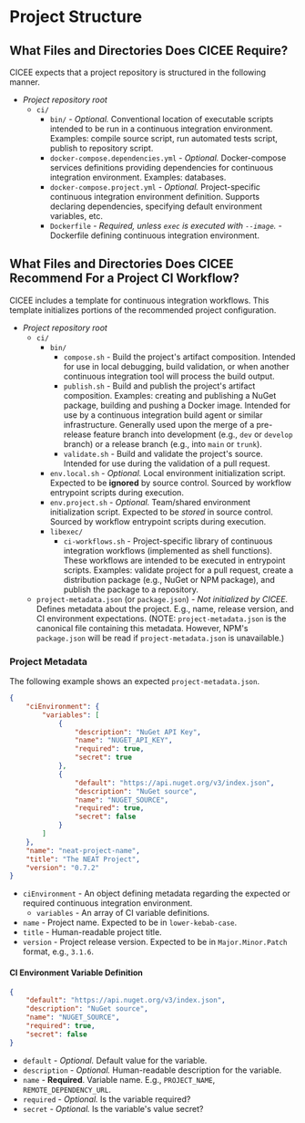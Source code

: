 # Project Structure

## What Files and Directories Does CICEE Require?

CICEE expects that a project repository is structured in the following manner.

* _Project repository root_
  * `ci/`
    * `bin/` - _Optional._ Conventional location of executable scripts intended to be run in a continuous integration environment. Examples: compile source script, run automated tests script, publish to repository script.
    * `docker-compose.dependencies.yml` - _Optional._ Docker-compose services definitions providing dependencies for continuous integration environment. Examples: databases.
    * `docker-compose.project.yml` - _Optional._ Project-specific continuous integration environment definition. Supports declaring dependencies, specifying default environment variables, etc.
    * `Dockerfile` - _Required, unless `exec` is executed with `--image`._ - Dockerfile defining continuous integration environment.

## What Files and Directories Does CICEE Recommend For a Project CI Workflow?

CICEE includes a template for continuous integration workflows. This template initializes portions of the recommended project configuration.

* _Project repository root_
  * `ci/`
    * `bin/`
      * `compose.sh` - Build the project's artifact composition. Intended for use in local debugging, build validation, or when another continuous integration tool will process the build output.
      * `publish.sh` - Build and publish the project's artifact composition. Examples: creating and publishing a NuGet package, building and pushing a Docker image. Intended for use by a continuous integration build agent or similar infrastructure. Generally used upon the merge of a pre-release feature branch into development (e.g., `dev` or `develop` branch) or a release branch (e.g., into `main` or `trunk`).
      * `validate.sh` - Build and validate the project's source. Intended for use during the validation of a pull request.
    * `env.local.sh` - _Optional._ Local environment initialization script. Expected to be **ignored** by source control. Sourced by workflow entrypoint scripts during execution.
    * `env.project.sh` - _Optional._ Team/shared environment initialization script. Expected to be _stored_ in source control. Sourced by workflow entrypoint scripts during execution.
    * `libexec/`
      * `ci-workflows.sh` - Project-specific library of continuous integration workflows (implemented as shell functions). These workflows are intended to be executed in entrypoint scripts. Examples: validate project for a pull request, create a distribution package (e.g., NuGet or NPM package), and publish the package to a repository.
  * `project-metadata.json` (or `package.json`) - _Not initialized by CICEE._ Defines metadata about the project. E.g., name, release version, and CI environment expectations. (NOTE: `project-metadata.json` is the canonical file containing this metadata. However, NPM's `package.json` will be read if `project-metadata.json` is unavailable.)

### Project Metadata

The following example shows an expected `project-metadata.json`.

```json
{
    "ciEnvironment": {
        "variables": [
            {
                "description": "NuGet API Key",
                "name": "NUGET_API_KEY",
                "required": true,
                "secret": true
            },
            {
                "default": "https://api.nuget.org/v3/index.json",
                "description": "NuGet source",
                "name": "NUGET_SOURCE",
                "required": true,
                "secret": false
            }
        ]
    },
    "name": "neat-project-name",
    "title": "The NEAT Project",
    "version": "0.7.2"
}
```

* `ciEnvironment` - An object defining metadata regarding the expected or required continuous integration environment.
  * `variables` - An array of CI variable definitions.
* `name` - Project name. Expected to be in `lower-kebab-case`.
* `title` - Human-readable project title.
* `version` - Project release version. Expected to be in `Major.Minor.Patch` format, e.g., `3.1.6`.

#### CI Environment Variable Definition

```json
{
    "default": "https://api.nuget.org/v3/index.json",
    "description": "NuGet source",
    "name": "NUGET_SOURCE",
    "required": true,
    "secret": false
}
```

* `default` - _Optional._ Default value for the variable.
* `description` - _Optional._ Human-readable description for the variable.
* `name` - **Required**. Variable name. E.g., `PROJECT_NAME`, `REMOTE_DEPENDENCY_URL`.
* `required` - _Optional._ Is the variable required?
* `secret` - _Optional._ Is the variable's value secret?

